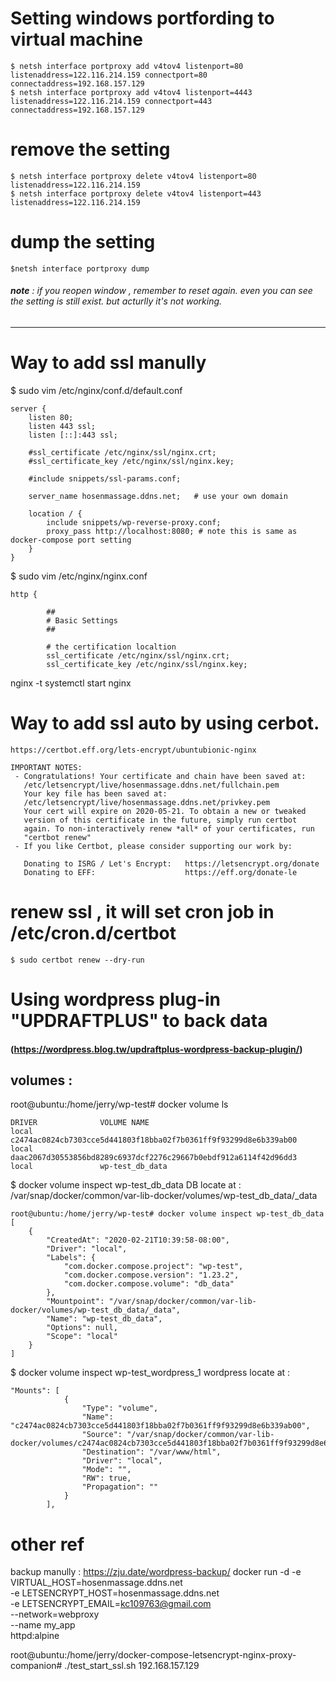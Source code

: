 # Setting windows portfording to virtual machine  
	$ netsh interface portproxy add v4tov4 listenport=80 listenaddress=122.116.214.159 connectport=80 connectaddress=192.168.157.129
	$ netsh interface portproxy add v4tov4 listenport=4443 listenaddress=122.116.214.159 connectport=443 connectaddress=192.168.157.129
# remove the setting 
	$ netsh interface portproxy delete v4tov4 listenport=80 listenaddress=122.116.214.159
	$ netsh interface portproxy delete v4tov4 listenport=443 listenaddress=122.116.214.159
# dump the setting
	$netsh interface portproxy dump
######  **note** : if you reopen window , remember to reset again. even you can see the setting is still exist. but acturlly it's not working. 

---------------------

# Way to add ssl manully
$ sudo vim /etc/nginx/conf.d/default.conf

	server {
		listen 80;
		listen 443 ssl;
		listen [::]:443 ssl;

		#ssl_certificate /etc/nginx/ssl/nginx.crt;
		#ssl_certificate_key /etc/nginx/ssl/nginx.key;

		#include snippets/ssl-params.conf;

		server_name hosenmassage.ddns.net;   # use your own domain

		location / {
			include snippets/wp-reverse-proxy.conf;
			proxy_pass http://localhost:8080; # note this is same as docker-compose port setting 
		}
	}

$ sudo vim /etc/nginx/nginx.conf

    http {

			##
			# Basic Settings
			##

			# the certification localtion
			ssl_certificate /etc/nginx/ssl/nginx.crt;
			ssl_certificate_key /etc/nginx/ssl/nginx.key;

nginx -t 
	systemctl start nginx

# Way to add ssl auto by using cerbot. 
	https://certbot.eff.org/lets-encrypt/ubuntubionic-nginx

	IMPORTANT NOTES:
	 - Congratulations! Your certificate and chain have been saved at:
	   /etc/letsencrypt/live/hosenmassage.ddns.net/fullchain.pem
	   Your key file has been saved at:
	   /etc/letsencrypt/live/hosenmassage.ddns.net/privkey.pem
	   Your cert will expire on 2020-05-21. To obtain a new or tweaked
	   version of this certificate in the future, simply run certbot
	   again. To non-interactively renew *all* of your certificates, run
	   "certbot renew"
	 - If you like Certbot, please consider supporting our work by:

	   Donating to ISRG / Let's Encrypt:   https://letsencrypt.org/donate
	   Donating to EFF:                    https://eff.org/donate-le

# renew ssl ,  it will set cron job in   /etc/cron.d/certbot
	$ sudo certbot renew --dry-run

# Using wordpress plug-in "UPDRAFTPLUS" to back data  
#### (https://wordpress.blog.tw/updraftplus-wordpress-backup-plugin/)

volumes : 
-------------------------------
root@ubuntu:/home/jerry/wp-test# docker volume ls

    DRIVER              VOLUME NAME
    local               c2474ac0824cb7303cce5d441803f18bba02f7b0361ff9f93299d8e6b339ab00
    local               daac2067d30553856bd8289c6937dcf2276c29667b0ebdf912a6114f42d96dd3
    local               wp-test_db_data

$ docker volume inspect wp-test_db_data
DB locate at :  /var/snap/docker/common/var-lib-docker/volumes/wp-test_db_data/_data

    root@ubuntu:/home/jerry/wp-test# docker volume inspect wp-test_db_data
    [
        {
            "CreatedAt": "2020-02-21T10:39:58-08:00",
            "Driver": "local",
            "Labels": {
                "com.docker.compose.project": "wp-test",
                "com.docker.compose.version": "1.23.2",
                "com.docker.compose.volume": "db_data"
            },
            "Mountpoint": "/var/snap/docker/common/var-lib-docker/volumes/wp-test_db_data/_data",
            "Name": "wp-test_db_data",
            "Options": null,
            "Scope": "local"
        }
    ]

$ docker volume inspect wp-test_wordpress_1
wordpress  locate at : 

    "Mounts": [
                {
                    "Type": "volume",
                    "Name": "c2474ac0824cb7303cce5d441803f18bba02f7b0361ff9f93299d8e6b339ab00",
                    "Source": "/var/snap/docker/common/var-lib-docker/volumes/c2474ac0824cb7303cce5d441803f18bba02f7b0361ff9f93299d8e6b339ab00/_data",
                    "Destination": "/var/www/html",
                    "Driver": "local",
                    "Mode": "",
                    "RW": true,
                    "Propagation": ""
                }
            ],
            
# other ref 
backup manully : https://zju.date/wordpress-backup/
docker run -d -e VIRTUAL_HOST=hosenmassage.ddns.net \
              -e LETSENCRYPT_HOST=hosenmassage.ddns.net \
              -e LETSENCRYPT_EMAIL=kc109763@gmail.com \
              --network=webproxy \
              --name my_app \
              httpd:alpine

root@ubuntu:/home/jerry/docker-compose-letsencrypt-nginx-proxy-companion# ./test_start_ssl.sh 192.168.157.129

